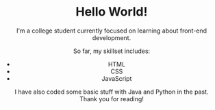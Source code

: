 <div align=center>
  <h1>Hello World!</h1>
  <p>
    I'm a college student currently focused on learning about front-end development. <br>
    <div algin=left>
      So far, my skillset includes:
    <ul>
      <li>HTML</li>
      <li>CSS</li>
      <li>JavaScript</li>
    </ul>
    </div>
    I have also coded some basic stuff with Java and Python in the past. <br>
    Thank you for reading!
  </p>
</div>

